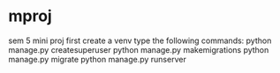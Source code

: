# mproj
sem 5 mini proj
first create a venv 
type the following commands:
python manage.py createsuperuser
python manage.py makemigrations
python manage.py migrate
python manage.py runserver
